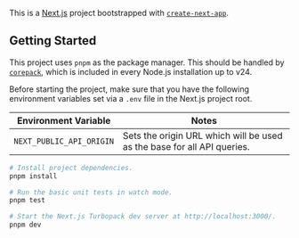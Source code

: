 This is a [Next.js](https://nextjs.org) project bootstrapped with [`create-next-app`](https://nextjs.org/docs/app/api-reference/cli/create-next-app).

## Getting Started

This project uses `pnpm` as the package manager. This should be handled by [`corepack`], which is included in every Node.js installation up to v24.

[`pnpm`]: https://pnpm.io/
[`corepack`]: https://github.com/nodejs/corepack

Before starting the project, make sure that you have the following environment variables set via a `.env` file in the Next.js project root.

| **Environment Variable** | **Notes**                                                               |
| ------------------------ | ----------------------------------------------------------------------- |
| `NEXT_PUBLIC_API_ORIGIN` | Sets the origin URL which will be used as the base for all API queries. |

```bash
# Install project dependencies.
pnpm install

# Run the basic unit tests in watch mode.
pnpm test

# Start the Next.js Turbopack dev server at http://localhost:3000/.
pnpm dev
```

